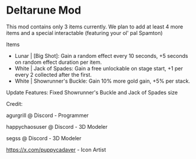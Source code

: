 # Deltarune Mod

This mod contains only 3 items currently.
We plan to add at least 4 more items and a special interactable (featuring your ol' pal Spamton)

Items
- Lunar | [Big Shot]: Gain a random effect every 10 seconds, +5 seconds on random effect duration per item.
- White | Jack of Spades: Gain a free unlockable on stage start, +1 per every 2 collected after the first.
- White | Showrunner's Buckle: Gain 10% more gold gain, +5% per stack.

Update Features: Fixed Showrunner's Buckle and Jack of Spades size

Credit:

agurgrill @ Discord - Programmer

happychaosuser @ Discord - 3D Modeler

segss @ Discord - 3D Modeler

https://x.com/puppycadaver - Icon Artist
